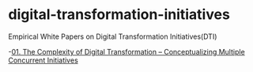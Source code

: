 # digital-transformation-initiatives

Empirical White Papers on Digital Transformation Initiatives(DTI) 

-[01. The Complexity of Digital Transformation – Conceptualizing Multiple Concurrent Initiatives](https://itrau.co/complexity-of-dti)

